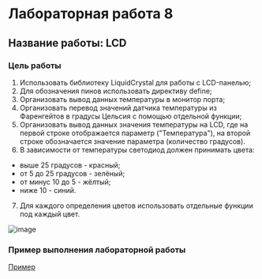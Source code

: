 # Лабораторная работа 8
## Название работы: LCD

### Цель работы
1. Использовать библиотеку LiquidCrystal для работы с LCD-панелью;
2. Для обозначения пинов использовать директиву define;
3. Организовать вывод данных температуры в монитор порта;
4. Организовать перевод значений датчика температуры из Фаренгейтов в градусы Цельсия с помощью отдельной функции;
5. Организовать вывод данных значения температуры на LCD, где на первой строке отображается параметр ("Температура"), на второй строке обозначается значение параметра (количество градусов).
6. В зависимости от температуры светодиод должен принимать цвета:
- выше 25 градусов - красный;
- от 5 до 25 градусов - зелёный;
- от минус 10 до 5 - жёлтый;
- ниже 10 - синий.
7. Для каждого определения цветов использовать отдельные функции под каждый цвет.

![image](https://github.com/belvasevg/Programming-of-microcontrollers-SUAI-/assets/62217397/2a1b2009-79d7-4303-9114-4de08e5b37b0)

### Пример выполнения лабораторной работы
[Пример](https://www.tinkercad.com/things/dvzc06akJXQ-laboratornaya-6-lcd/editel?sharecode=68pPicWP1wC29E5rNco_N-tvxmuI2rRtPuvu-yP44Ks/ "ссылка на платформу Tinkercad")

